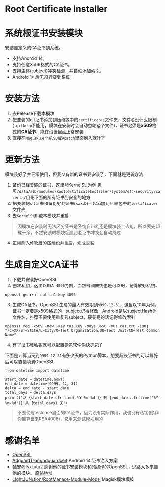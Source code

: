 # Root Certificate Installer
# 系统根证书安装模块
安装自定义的CA证书到系统。

- 支持Android 14。
- 支持任意X509格式的CA证书。
- 支持主体(subject)冲突检测，并自动添加索引。
- Android 14 后无须挂载到系统。
# 安装方法

1. 去Release下载本模块
2. 把要装的crt证书添加到压缩包中的`certificates`文件夹，文件名没什么限制(`.gitkeep`不能用，模块在安装时会自动忽略这个文件)，证书必须是**x509**格式的**CA证书**，能在设置里面正常安装
3. 直接在`Magisk`,`KernelSU`或`Apatch`里面刷入就行了
# 更新方法

模块装好了并正常使用，但我又有新的证书要安装了，下面就是更新方法
1. 备份已经安装的证书，这里以KernelSU为例
拷贝`/data/adb/modules/RootCertificateInstaller/system/etc/security/cacerts/`目录下面的所有证书到安全的地方
2. 把要装的crt证书和备份好的证书(xxx.0)一起添加到压缩包中的`certificates`文件夹
3. 去`KernelSU`卸载本模块并重启
> 因模块在安装时无法区分证书是系统自带的还是模块装上去的，所以要先卸载干净，不然安装时模块检测到老证书冲突会自动跳过
4. 正常刷入修改后的压缩包并重启，完成安装

# 生成自定义CA证书
1. 下载并安装好OpenSSL
2. 创建私钥，这里以`RSA 4096`为例，当然椭圆曲线也是可以的，记得放好私钥。
```
openssl genrsa -out ca1.key 4096
```
3. 生成CA证书，OpenSSL生成的最大有效期到`9999-12-31`，这里以10年为例，证书一定要是x509格式的，subject记得修改，Android是以subjectHash为文件名，推荐不要使用重复的subject，硬要用的话记得修改索引
```
openssl req -x509 -new -key ca1.key -days 3650 -out ca1.crt -subj "/C=XX/ST=State/L=City/O=Test Organization/OU=Test Unit/CN=Test common Name"
```
4. 有了证书和私钥就可以配置抓包软件愉快抓包了

下面是计算当天到`9999-12-31`有多少天的Python脚本，想要超长证书的可以算好后可以直接填到OpenSSL

```
from datetime import datetime

start_date = datetime.now()
end_date = datetime(9999, 12, 31)
delta = end_date - start_date
total_days = delta.days
print(f"从 {start_date.strftime('%Y-%m-%d')} 到 {end_date.strftime('%Y-%m-%d')} 共 {total_days} 天")
```
> 不要使用testcase里面的CA证书，因为没有实际作用，我也没有私钥(除非你能算出来RSA4096)，仅用来测试模块用的
# 感谢名单
- [OpenSSL](https://github.com/openssl/openssl)
- [AdguardTeam/adguardcert](https://github.com/AdguardTeam/adguardcert/blob/master/module/post-fs-data.sh) Android 14 证书注入方案
- 酷安@fsxitutu2 感谢他的证书安装模块和预编译的OpenSSL，思路大多来自他的模块。 [原帖地址](https://www.coolapk.com/feed/53987025)
- [LIghtJUNction/RootManage-Module-Model](https://github.com/LIghtJUNction/RootManage-Module-Model) Magisk模块模板
